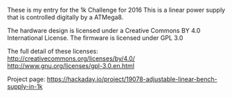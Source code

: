 These is my entry for the 1k Challenge for 2016
This is a linear power supply that is controlled digitally by a ATMega8.

The hardware design is licensed under a Creative Commons BY 4.0 International License.
The firmware is licensed under GPL 3.0

The full detail of these licenses:
http://creativecommons.org/licenses/by/4.0/
http://www.gnu.org/licenses/gpl-3.0.en.html

Project page:
https://hackaday.io/project/19078-adjustable-linear-bench-supply-in-1k
